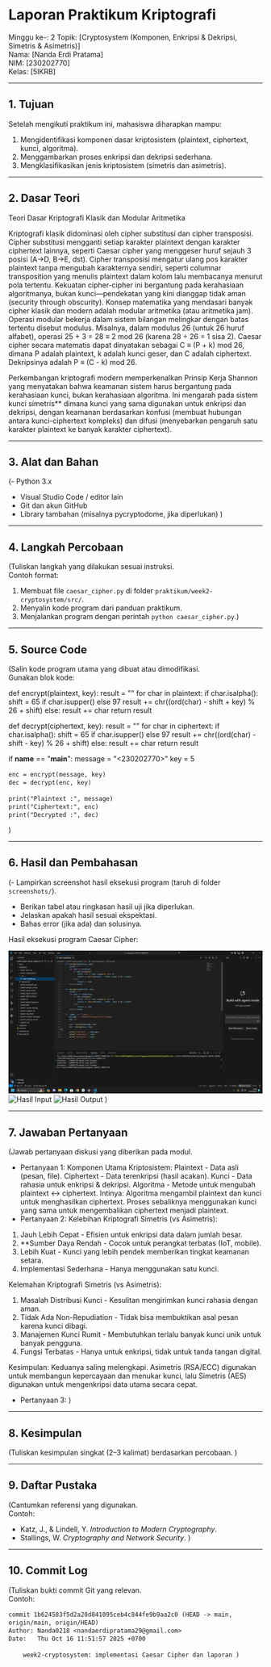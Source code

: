 # Laporan Praktikum Kriptografi
Minggu ke-: 2
Topik: [Cryptosystem (Komponen, Enkripsi & Dekripsi, Simetris & Asimetris)]  
Nama: [Nanda Erdi Pratama]  
NIM: [230202770]  
Kelas: [5IKRB]

---

## 1. Tujuan
Setelah mengikuti praktikum ini, mahasiswa diharapkan mampu:  
1. Mengidentifikasi komponen dasar kriptosistem (plaintext, ciphertext, kunci, algoritma).  
2. Menggambarkan proses enkripsi dan dekripsi sederhana.  
3. Mengklasifikasikan jenis kriptosistem (simetris dan asimetris).  


---

## 2. Dasar Teori
Teori Dasar Kriptografi Klasik dan Modular Aritmetika

Kriptografi klasik didominasi oleh cipher substitusi dan cipher transposisi. Cipher substitusi mengganti setiap karakter plaintext dengan karakter ciphertext lainnya, seperti Caesar cipher yang menggeser huruf sejauh 3 posisi (A→D, B→E, dst). Cipher transposisi mengatur ulang pos karakter plaintext tanpa mengubah karakternya sendiri, seperti columnar transposition yang menulis plaintext dalam kolom lalu membacanya menurut pola tertentu. Kekuatan cipher-cipher ini bergantung pada kerahasiaan algoritmanya, bukan kunci—pendekatan yang kini dianggap tidak aman (security through obscurity). Konsep matematika yang mendasari banyak cipher klasik dan modern adalah modular aritmetika (atau aritmetika jam). Operasi modular bekerja dalam sistem bilangan melingkar dengan batas tertentu disebut modulus. Misalnya, dalam modulus 26 (untuk 26 huruf alfabet), operasi 25 + 3 = 28 ≡ 2 mod 26 (karena 28 ÷ 26 = 1 sisa 2). Caesar cipher secara matematis dapat dinyatakan sebagai C ≡ (P + k) mod 26, dimana P adalah plaintext, k adalah kunci geser, dan C adalah ciphertext. Dekripsinya adalah P ≡ (C - k) mod 26.

Perkembangan kriptografi modern memperkenalkan Prinsip Kerja Shannon yang menyatakan bahwa keamanan sistem harus bergantung pada kerahasiaan kunci, bukan kerahasiaan algoritma. Ini mengarah pada sistem kunci simetris** dimana kunci yang sama digunakan untuk enkripsi dan dekripsi, dengan keamanan berdasarkan konfusi (membuat hubungan antara kunci-ciphertext kompleks) dan difusi (menyebarkan pengaruh satu karakter plaintext ke banyak karakter ciphertext).

---

## 3. Alat dan Bahan
(- Python 3.x  
- Visual Studio Code / editor lain  
- Git dan akun GitHub  
- Library tambahan (misalnya pycryptodome, jika diperlukan)  )

---

## 4. Langkah Percobaan
(Tuliskan langkah yang dilakukan sesuai instruksi.  
Contoh format:
1. Membuat file `caesar_cipher.py` di folder `praktikum/week2-cryptosystem/src/`.
2. Menyalin kode program dari panduan praktikum.
3. Menjalankan program dengan perintah `python caesar_cipher.py`.)

---

## 5. Source Code
(Salin kode program utama yang dibuat atau dimodifikasi.  
Gunakan blok kode:

def encrypt(plaintext, key):
    result = ""
    for char in plaintext:
        if char.isalpha():
            shift = 65 if char.isupper() else 97
            result += chr((ord(char) - shift + key) % 26 + shift)
        else:
            result += char
    return result

def decrypt(ciphertext, key):
    result = ""
    for char in ciphertext:
        if char.isalpha():
            shift = 65 if char.isupper() else 97
            result += chr((ord(char) - shift - key) % 26 + shift)
        else:
            result += char
    return result

if __name__ == "__main__":
    message = "<230202770><Nanda Erdi Pratama>"
    key = 5

    enc = encrypt(message, key)
    dec = decrypt(enc, key)

    print("Plaintext :", message)
    print("Ciphertext:", enc)
    print("Decrypted :", dec)
)

---

## 6. Hasil dan Pembahasan
(- Lampirkan screenshot hasil eksekusi program (taruh di folder `screenshots/`).  
- Berikan tabel atau ringkasan hasil uji jika diperlukan.  
- Jelaskan apakah hasil sesuai ekspektasi.  
- Bahas error (jika ada) dan solusinya. 

Hasil eksekusi program Caesar Cipher:

![Hasil Eksekusi](Screenshots/Eksekusi.png)
![Hasil Input](screenshots/input.png)
![Hasil Output](screenshots/output.png)
)

---

## 7. Jawaban Pertanyaan
(Jawab pertanyaan diskusi yang diberikan pada modul.  
- Pertanyaan 1: Komponen Utama Kriptosistem:
Plaintext - Data asli (pesan, file).
Ciphertext - Data terenkripsi (hasil acakan).
Kunci - Data rahasia untuk enkripsi & dekripsi.
Algoritma - Metode untuk mengubah plaintext ↔ ciphertext.
Intinya: Algoritma mengambil plaintext dan kunci untuk menghasilkan ciphertext. Proses sebaliknya menggunakan kunci yang sama untuk mengembalikan ciphertext menjadi plaintext.
- Pertanyaan 2: Kelebihan Kriptografi Simetris (vs Asimetris):
1.  Jauh Lebih Cepat - Efisien untuk enkripsi data dalam jumlah besar.
2.  **Sumber Daya Rendah - Cocok untuk perangkat terbatas (IoT, mobile).
3.  Lebih Kuat - Kunci yang lebih pendek memberikan tingkat keamanan setara.
4.  Implementasi Sederhana - Hanya menggunakan satu kunci.

Kelemahan Kriptografi Simetris (vs Asimetris):
1.  Masalah Distribusi Kunci - Kesulitan mengirimkan kunci rahasia dengan aman.
2.  Tidak Ada Non-Repudiation - Tidak bisa membuktikan asal pesan karena kunci dibagi.
3.  Manajemen Kunci Rumit - Membutuhkan terlalu banyak kunci unik untuk banyak pengguna.
4.  Fungsi Terbatas - Hanya untuk enkripsi, tidak untuk tanda tangan digital.

Kesimpulan:
Keduanya saling melengkapi. Asimetris (RSA/ECC) digunakan untuk membangun kepercayaan dan menukar kunci, lalu Simetris (AES) digunakan untuk mengenkripsi data utama secara cepat.
- Pertanyaan 3: 
)
---

## 8. Kesimpulan
(Tuliskan kesimpulan singkat (2–3 kalimat) berdasarkan percobaan.  )

---

## 9. Daftar Pustaka
(Cantumkan referensi yang digunakan.  
Contoh:  
- Katz, J., & Lindell, Y. *Introduction to Modern Cryptography*.  
- Stallings, W. *Cryptography and Network Security*.  )

---

## 10. Commit Log
(Tuliskan bukti commit Git yang relevan.  
Contoh:
```
commit 1b624583f5d2a20d841095ceb4c844fe9b9aa2c0 (HEAD -> main, origin/main, origin/HEAD)
Author: Nanda0218 <nandaerdipratama29@gmail.com>
Date:   Thu Oct 16 11:51:57 2025 +0700

    week2-cryptosystem: implementasi Caesar Cipher dan laporan )
```
